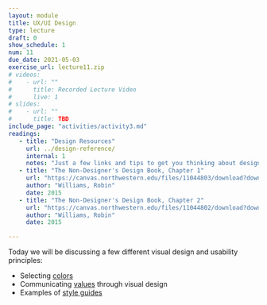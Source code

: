 ```yaml
---
layout: module
title: UX/UI Design
type: lecture
draft: 0
show_schedule: 1
num: 11
due_date: 2021-05-03
exercise_url: lecture11.zip
# videos: 
#    - url: ""
#      title: Recorded Lecture Video
#      live: 1
# slides:
#    - url: ""
#      title: TBD
include_page: "activities/activity3.md"
readings:
   - title: "Design Resources"
     url: ../design-reference/
     internal: 1
     notes: "Just a few links and tips to get you thinking about design!"
   - title: "The Non-Designer's Design Book, Chapter 1"
     url: "https://canvas.northwestern.edu/files/11044803/download?download_frd=1"
     author: "Williams, Robin" 
     date: 2015
   - title: "The Non-Designer's Design Book, Chapter 2"
     url: "https://canvas.northwestern.edu/files/11044802/download?download_frd=1"
     author: "Williams, Robin" 
     date: 2015

---
```


Today we will be discussing a few different visual design and usability principles:

* Selecting [colors](../css-reference/color/)
* Communicating <a href="https://docs.google.com/document/d/1Vv5tPZ8UjqJNYO9pCp_PQhxHT8qoGY09deKX6uygUFA/edit?usp=sharing" target="_blank">values</a> through visual design
* Examples of [style guides](../css-reference/style-guides/)